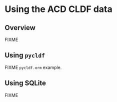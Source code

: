 # Using the ACD CLDF data

## Overview

FIXME


## Using `pycldf`

FIXME `pycldf.orm` example.


## Using SQLite

FIXME
